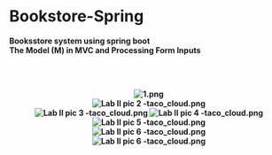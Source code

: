 # Bookstore-Spring



<b>Booksstore system using spring boot <b/>
<br />
The Model (M) in MVC and Processing Form Inputs <br />

<br /><br />
<p align="center">
  <img src="https://github.com/Abrahamsiasy/Bookstore-Spring/blob/master/ScreenCupture/1.png" title=" 	1.png" alt="1.png">
 <br /> <img src="https://github.com/Abrahamsiasy/Bookstore-Spring/blob/master/ScreenCupture/2.png" alt="Lab II pic 2 -taco_cloud.png">
  <br />
    <img src="https://github.com/Abrahamsiasy/Bookstore-Spring/blob/master/ScreenCupture/3.png" alt="Lab II pic 3 -taco_cloud.png">



  <img src="https://github.com/Abrahamsiasy/Bookstore-Spring/blob/master/ScreenCupture/4.png" title=" 	Lab II pic 4 -taco_cloud.png" alt="Lab II pic 4 -taco_cloud.png">
 <br /> <img src="https://github.com/Abrahamsiasy/Bookstore-Spring/blob/master/ScreenCupture/5.png" alt="Lab II pic 5 -taco_cloud.png">
  <br />
    <img src="https://github.com/Abrahamsiasy/Bookstore-Spring/blob/master/ScreenCupture/6.png" alt="Lab II pic 6 -taco_cloud.png">
  <br />
    <img src="https://github.com/Abrahamsiasy/Bookstore-Spring/blob/master/ScreenCupture/7.png" alt="Lab II pic 6 -taco_cloud.png">

</p>
